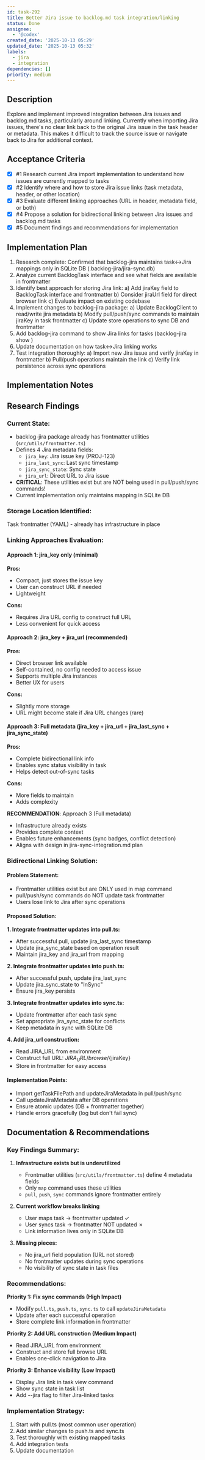 ```yaml
---
id: task-292
title: Better Jira issue to backlog.md task integration/linking
status: Done
assignee:
  - '@codex'
created_date: '2025-10-13 05:29'
updated_date: '2025-10-13 05:32'
labels:
  - jira
  - integration
dependencies: []
priority: medium
---
```


## Description

<!-- SECTION:DESCRIPTION:BEGIN -->
Explore and implement improved integration between Jira issues and backlog.md tasks, particularly around linking. Currently when importing Jira issues, there's no clear link back to the original Jira issue in the task header or metadata. This makes it difficult to track the source issue or navigate back to Jira for additional context.
<!-- SECTION:DESCRIPTION:END -->

## Acceptance Criteria
<!-- AC:BEGIN -->
- [x] #1 Research current Jira import implementation to understand how issues are currently mapped to tasks
- [x] #2 Identify where and how to store Jira issue links (task metadata, header, or other location)
- [x] #3 Evaluate different linking approaches (URL in header, metadata field, or both)
- [x] #4 Propose a solution for bidirectional linking between Jira issues and backlog.md tasks
- [x] #5 Document findings and recommendations for implementation
<!-- AC:END -->

## Implementation Plan

<!-- SECTION:PLAN:BEGIN -->
1. Research complete: Confirmed that backlog-jira maintains task<->Jira mappings only in SQLite DB (.backlog-jira/jira-sync.db)
2. Analyze current BacklogTask interface and see what fields are available in frontmatter
3. Identify best approach for storing Jira link:
   a) Add jiraKey field to BacklogTask interface and frontmatter
   b) Consider jiraUrl field for direct browser link
   c) Evaluate impact on existing codebase
4. Implement changes to backlog-jira package:
   a) Update BacklogClient to read/write jira metadata
   b) Modify pull/push/sync commands to maintain jiraKey in task frontmatter
   c) Update store operations to sync DB and frontmatter
5. Add backlog-jira command to show Jira links for tasks (backlog-jira show <taskId>)
6. Update documentation on how task<->Jira linking works
7. Test integration thoroughly:
   a) Import new Jira issue and verify jiraKey in frontmatter
   b) Pull/push operations maintain the link
   c) Verify link persistence across sync operations
<!-- SECTION:PLAN:END -->

## Implementation Notes

<!-- SECTION:NOTES:BEGIN -->
## Research Findings

### Current State:
- backlog-jira package already has frontmatter utilities (`src/utils/frontmatter.ts`)
- Defines 4 Jira metadata fields:
  - `jira_key`: Jira issue key (PROJ-123)
  - `jira_last_sync`: Last sync timestamp
  - `jira_sync_state`: Sync state
  - `jira_url`: Direct URL to Jira issue
- **CRITICAL**: These utilities exist but are NOT being used in pull/push/sync commands!
- Current implementation only maintains mapping in SQLite DB

### Storage Location Identified:
Task frontmatter (YAML) - already has infrastructure in place

### Linking Approaches Evaluation:

#### Approach 1: jira_key only (minimal)
**Pros:**
- Compact, just stores the issue key
- User can construct URL if needed
- Lightweight

**Cons:**
- Requires Jira URL config to construct full URL
- Less convenient for quick access

#### Approach 2: jira_key + jira_url (recommended)
**Pros:**
- Direct browser link available
- Self-contained, no config needed to access issue
- Supports multiple Jira instances
- Better UX for users

**Cons:**
- Slightly more storage
- URL might become stale if Jira URL changes (rare)

#### Approach 3: Full metadata (jira_key + jira_url + jira_last_sync + jira_sync_state)
**Pros:**
- Complete bidirectional link info
- Enables sync status visibility in task
- Helps detect out-of-sync tasks

**Cons:**
- More fields to maintain
- Adds complexity

**RECOMMENDATION**: Approach 3 (Full metadata)
- Infrastructure already exists
- Provides complete context
- Enables future enhancements (sync badges, conflict detection)
- Aligns with design in jira-sync-integration.md plan

### Bidirectional Linking Solution:

#### Problem Statement:
- Frontmatter utilities exist but are ONLY used in map command
- pull/push/sync commands do NOT update task frontmatter
- Users lose link to Jira after sync operations

#### Proposed Solution:

**1. Integrate frontmatter updates into pull.ts:**
   - After successful pull, update jira_last_sync timestamp
   - Update jira_sync_state based on operation result
   - Maintain jira_key and jira_url from mapping

**2. Integrate frontmatter updates into push.ts:**
   - After successful push, update jira_last_sync
   - Update jira_sync_state to "InSync"
   - Ensure jira_key persists

**3. Integrate frontmatter updates into sync.ts:**
   - Update frontmatter after each task sync
   - Set appropriate jira_sync_state for conflicts
   - Keep metadata in sync with SQLite DB

**4. Add jira_url construction:**
   - Read JIRA_URL from environment
   - Construct full URL: ${JIRA_URL}/browse/${jiraKey}
   - Store in frontmatter for easy access

#### Implementation Points:
- Import getTaskFilePath and updateJiraMetadata in pull/push/sync
- Call updateJiraMetadata after DB operations
- Ensure atomic updates (DB + frontmatter together)
- Handle errors gracefully (log but don't fail sync)

## Documentation & Recommendations

### Key Findings Summary:

1. **Infrastructure exists but is underutilized**
   - Frontmatter utilities (`src/utils/frontmatter.ts`) define 4 metadata fields
   - Only `map` command uses these utilities
   - `pull`, `push`, `sync` commands ignore frontmatter entirely

2. **Current workflow breaks linking**
   - User maps task → frontmatter updated ✓
   - User syncs task → frontmatter NOT updated ✗
   - Link information lives only in SQLite DB

3. **Missing pieces:**
   - No jira_url field population (URL not stored)
   - No frontmatter updates during sync operations
   - No visibility of sync state in task files

### Recommendations:

**Priority 1: Fix sync commands (High Impact)**
- Modify `pull.ts`, `push.ts`, `sync.ts` to call `updateJiraMetadata`
- Update after each successful operation
- Store complete link information in frontmatter

**Priority 2: Add URL construction (Medium Impact)**
- Read JIRA_URL from environment
- Construct and store full browse URL
- Enables one-click navigation to Jira

**Priority 3: Enhance visibility (Low Impact)**
- Display Jira link in task view command
- Show sync state in task list
- Add --jira flag to filter Jira-linked tasks

### Implementation Strategy:

1. Start with pull.ts (most common user operation)
2. Add similar changes to push.ts and sync.ts
3. Test thoroughly with existing mapped tasks
4. Add integration tests
5. Update documentation
<!-- SECTION:NOTES:END -->
